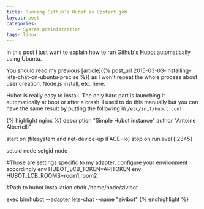 ```yaml
---
title: Running Github's Hubot as Upstart job
layout: post
categories:
    - System administration
tags: linux
---
```

In this post I just want to explain how to run [Github's Hubot](https://hubot.github.com/) automatically using Ubuntu.

You should read my previous [article]({% post_url 2015-03-03-installing-lets-chat-on-ubuntu-precise %}) as I won't repeat the whole process about user creation, Node.js install, etc. here.

Hubot is really easy to install.
The only hard part is launching it automatically at boot or after a crash.
I used to do this manually but you can have the same result by putting the following in `/etc/init/hubot.conf`:

{% highlight nginx %}
description "Simple Hubot instance"
author "Antoine Albertelli"

start on (filesystem and net-device-up IFACE=lo)
stop on runlevel [!2345]

setuid node
setgid node

#Those are settings specific to my adapter, configure your environment accordingly
env HUBOT_LCB_TOKEN=APITOKEN
env HUBOT_LCB_ROOMS=room1,room2

#Path to hubot installation
chdir /home/node/zivibot

exec bin/hubot --adapter lets-chat --name "zivibot"
{% endhighlight %}




